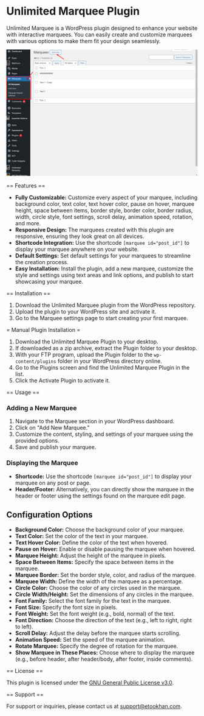 # Unlimited Marquee Plugin

Unlimited Marquee is a WordPress plugin designed to enhance your website with interactive marquees. You can easily create and customize marquees with various options to make them fit your design seamlessly.

![alt text](https://github.com/Irfan-Jamal/Unlimited-Marquee-WordPress-Plugin/blob/main/Screenshot-1.png)




== Features ==

- **Fully Customizable:** Customize every aspect of your marquee, including background color, text color, text hover color, pause on hover, marquee height, space between items, border style, border color, border radius, width, circle style, font settings, scroll delay, animation speed, rotation, and more.
- **Responsive Design:** The marquees created with this plugin are responsive, ensuring they look great on all devices.
- **Shortcode Integration:** Use the shortcode `[marquee id="post_id"]` to display your marquee anywhere on your website.
- **Default Settings:** Set default settings for your marquees to streamline the creation process.
- **Easy Installation:** Install the plugin, add a new marquee, customize the style and settings using text areas and link options, and publish to start showcasing your marquee.

== Installation ==

1. Download the Unlimited Marquee plugin from the WordPress repository.
2. Upload the plugin to your WordPress site and activate it.
3. Go to the Marquee settings page to start creating your first marquee.


= Manual Plugin Installation =
1. Download the Unlimited Marquee Plugin to your desktop.
2. If downloaded as a zip archive, extract the Plugin folder to your desktop.
3. With your FTP program, upload the Plugin folder to the `wp-content/plugins` folder in your WordPress directory online.
4. Go to the Plugins screen and find the Unlimited Marquee Plugin in the list.
5. Click the Activate Plugin to activate it.


== Usage ==

### Adding a New Marquee

1. Navigate to the Marquee section in your WordPress dashboard.
2. Click on "Add New Marquee."
3. Customize the content, styling, and settings of your marquee using the provided options.
4. Save and publish your marquee.

### Displaying the Marquee

- **Shortcode:** Use the shortcode `[marquee id="post_id"]` to display your marquee on any post or page.
- **Header/Footer:** Alternatively, you can directly show the marquee in the header or footer using the settings found on the marquee edit page.

## Configuration Options

- **Background Color:** Choose the background color of your marquee.
- **Text Color:** Set the color of the text in your marquee.
- **Text Hover Color:** Define the color of the text when hovered.
- **Pause on Hover:** Enable or disable pausing the marquee when hovered.
- **Marquee Height:** Adjust the height of the marquee in pixels.
- **Space Between Items:** Specify the space between items in the marquee.
- **Marquee Border:** Set the border style, color, and radius of the marquee.
- **Marquee Width:** Define the width of the marquee as a percentage.
- **Circle Color:** Choose the color of any circles used in the marquee.
- **Circle Width/Height:** Set the dimensions of any circles in the marquee.
- **Font Family:** Select the font family for the text in the marquee.
- **Font Size:** Specify the font size in pixels.
- **Font Weight:** Set the font weight (e.g., bold, normal) of the text.
- **Font Direction:** Choose the direction of the text (e.g., left to right, right to left).
- **Scroll Delay:** Adjust the delay before the marquee starts scrolling.
- **Animation Speed:** Set the speed of the marquee animation.
- **Rotate Marquee:** Specify the degree of rotation for the marquee.
- **Show Marquee in These Places:** Choose where to display the marquee (e.g., before header, after header/body, after footer, inside comments).

== License ==

This plugin is licensed under the [GNU General Public License v3.0](https://www.gnu.org/licenses/gpl-3.0.en.html).

== Support ==

For support or inquiries, please contact us at [support@etookhan.com](mailto:jamal@etookhan.com).
